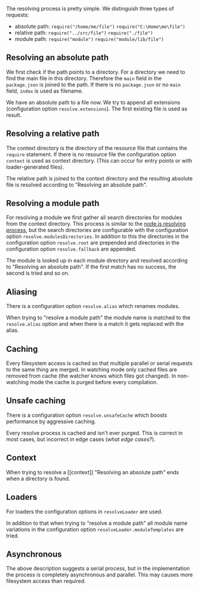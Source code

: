 The resolving process is pretty simple. We distinguish three types of requests:

* absolute path: `require("/home/me/file")` `require("C:\Home\me\file")`
* relative path: `require("../src/file")` `require("./file")`
* module path: `require("module")` `require("module/lib/file")`

## Resolving an absolute path

We first check if the path points to a directory. For a directory we need to find the main file in this directory. Therefore the `main` field in the `package.json` is joined to the path. If there is no `package.json` or no `main` field, `index` is used as filename.

We have an absolute path to a file now. We try to append all extensions (configuration option `resolve.extensions`). The first existing file is used as result.

## Resolving a relative path

The context directory is the directory of the resource file that contains the `require` statement. If there is no resource file the configuration option `context` is used as context directory. (This can occur for entry points or with loader-generated files).

The relative path is joined to the context directory and the resulting absolute file is resolved according to "Resolving an absolute path".

## Resolving a module path

For resolving a module we first gather all search directories for modules from the context directory. This process is similar to the [node.js resolving process](http://nodejs.org/api/modules.html), but the search directories are configurable with the configuration option `resolve.modulesDirectories`. In addition to this the directories in the configuration option `resolve.root` are prepended and directories in the configuration option `resolve.fallback` are appended.

The module is looked up in each module directory and resolved according to "Resolving an absolute path". If the first match has no success, the second is tried and so on.

## Aliasing

There is a configuration option `resolve.alias` which renames modules.

When trying to "resolve a module path" the module name is matched to the `resolve.alias` option and when there is a match it gets replaced with the alias.

## Caching

Every filesystem access is cached so that multiple parallel or serial requests to the same thing are merged. In watching mode only cached files are removed from cache (the watcher knows which files got changed). In non-watching mode the cache is purged before every compilation.

## Unsafe caching

There is a configuration option `resolve.unsafeCache` which boosts performance by aggressive caching.

Every resolve process is cached and isn't ever purged. This is correct in most cases, but incorrect in edge cases (*what edge cases?*).

## Context

When trying to resolve a [[context]] "Resolving an absolute path" ends when a directory is found.

## Loaders

For loaders the configuration options in `resolveLoader` are used.

In addition to that when trying to "resolve a module path" all module name variations in the configuration option `resolveLoader.moduleTemplates` are tried.

## Asynchronous

The above description suggests a serial process, but in the implementation the process is completely asynchronous and parallel. This may causes more filesystem access than required.